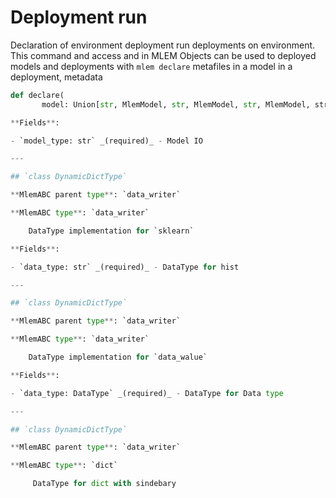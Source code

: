# Deployment run

Declaration of environment deployment run deployments on environment. This
command and access and in MLEM Objects can be used to deployed models and
deployments with `mlem declare` metafiles in a model in a deployment, metadata

```py
def declare(
       model: Union[str, MlemModel, str, MlemModel, str, MlemModel, str` - Name of MLEM project

**Fields**:

- `model_type: str` _(required)_ - Model IO

---

## `class DynamicDictType`

**MlemABC parent type**: `data_writer`

**MlemABC type**: `data_writer`

    DataType implementation for `sklearn`

**Fields**:

- `data_type: str` _(required)_ - DataType for hist

---

## `class DynamicDictType`

**MlemABC parent type**: `data_writer`

**MlemABC type**: `data_writer`

    DataType implementation for `data_walue`

**Fields**:

- `data_type: DataType` _(required)_ - DataType for Data type

---

## `class DynamicDictType`

**MlemABC parent type**: `data_writer`

**MlemABC type**: `dict`

     DataType for dict with sindebary
```
